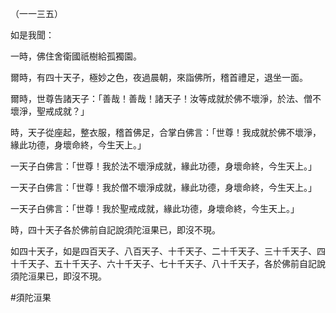 （一一三五）

如是我聞：

一時，佛住舍衛國祇樹給孤獨園。

爾時，有四十天子，極妙之色，夜過晨朝，來詣佛所，稽首禮足，退坐一面。

爾時，世尊告諸天子：「善哉！善哉！諸天子！汝等成就於佛不壞淨，於法、僧不壞淨，聖戒成就？」

時，天子從座起，整衣服，稽首佛足，合掌白佛言：「世尊！我成就於佛不壞淨，緣此功德，身壞命終，今生天上。」

一天子白佛言：「世尊！我於法不壞淨成就，緣此功德，身壞命終，今生天上。」

一天子白佛言：「世尊！我於僧不壞淨成就，緣此功德，身壞命終，今生天上。」

一天子白佛言：「世尊！我於聖戒成就，緣此功德，身壞命終，今生天上。」

時，四十天子各於佛前自記說須陀洹果已，即沒不現。

如四十天子，如是四百天子、八百天子、十千天子、二十千天子、三十千天子、四十千天子、五十千天子、六十千天子、七十千天子、八十千天子，各於佛前自記說須陀洹果已，即沒不現。



#須陀洹果
